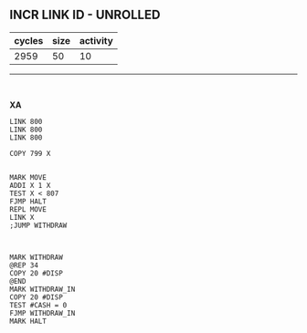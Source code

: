 ## INCR LINK ID - UNROLLED

| cycles | size | activity |
| ------ | ---- | -------- |
| 2959 | 50 | 10 |
<hr>
<br>

**XA**

```
LINK 800
LINK 800
LINK 800

COPY 799 X


MARK MOVE
ADDI X 1 X
TEST X < 807
FJMP HALT
REPL MOVE
LINK X
;JUMP WITHDRAW



MARK WITHDRAW
@REP 34
COPY 20 #DISP
@END
MARK WITHDRAW_IN
COPY 20 #DISP
TEST #CASH = 0
FJMP WITHDRAW_IN
MARK HALT
```
